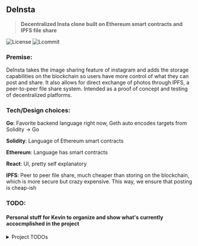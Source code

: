 ## **DeInsta**
> **Decentralized Insta clone built on Ethereum smart contracts and IPFS file share**


![License](https://img.shields.io/github/license/kevinfjiang/DeInsta.svg) ![Lcommit](https://img.shields.io/github/last-commit/kevinfjiang/DeInsta)


### **Premise:**
DeInsta takes the image sharing feature of instagram and adds the storage capabilities on the blockchain so users have more control of what they can 
post and share. It also allows for direct exchange of photos through IPFS, a peer-to-peer file share system. Intended as a proof of concept and 
testing of decentralized platforms.


### **Tech/Design choices:**

**Go**: Favorite backend language right now, Geth auto encodes targets from Solidity -> Go

**Solidity**: Language of Ethereum smart contracts

**Ethereum**: Language has smart contracts

**React**: UI, pretty self explanatory

**IPFS**: Peer to peer file share, much cheaper than storing on the blockchain, which is more secure but crazy expensive. This way, we ensure that posting is cheap-ish


### **TODO:**
#### Personal stuff for Kevin to organize and show what's currently accocmplished in the project
<details>
<summary>Project TODOs</summary>
<br>

**Blockchain/DB**
- [x] Write Contract Solidity code
- [x] Enable deletes and write the registry
- [x] Enable votes, posts, comments
- [x] Finish writing Solidity code
- [ ] Enable followers


**Backend**
- [x] Create bindings for Solidity to Go with Geth
- [x] Enable the blockchain to emit events
- [ ] Develop the backend for the interactions between posts
- [ ] Develop the algorithm for top active posts/ your following

**Frontend**
- [ ] Develop front end that is passable (Not a front end guy lol)
</details>